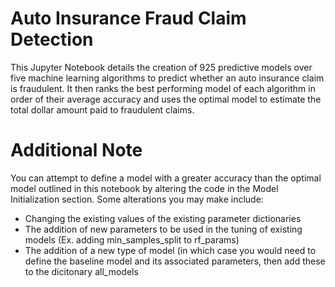 # Auto Insurance Fraud Claim Detection
This Jupyter Notebook details the creation of 925 predictive models over five machine learning algorithms to predict whether an auto insurance claim is fraudulent. It then ranks the best performing model of each algorithm in order of their average accuracy and uses the optimal model to estimate the total dollar amount paid to fraudulent claims.

# Additional Note
You can attempt to define a model with a greater accuracy than the optimal model outlined in this notebook by altering the code in the Model Initialization section. Some alterations you may make include:
  * Changing the existing values of the existing parameter dictionaries
  * The addition of new parameters to be used in the tuning of existing models (Ex. adding min_samples_split to rf_params)
  * The addition of a new type of model (in which case you would need to define the baseline model and its associated parameters, then add these to the dicitonary     all_models
